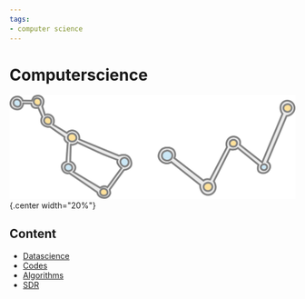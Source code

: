 ```yaml
---
tags:
- computer science
---
```


# Computerscience

![](img/logo.svg){.center width="20%"}

## Content

- [Datascience](datascience/index.md)
- [Codes](codes/index.md)
- [Algorithms](https://tschinz.github.io/days-of-algo)
- [SDR](sdr/index.md)


